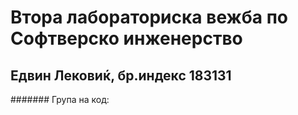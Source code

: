 # Втора лабораториска вежба по Софтверско инженерство

## Едвин Лековиќ, бр.индекс 183131

####### Група на код:
